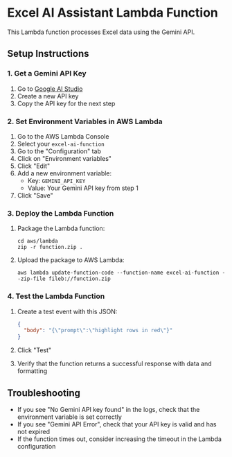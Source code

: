 # Excel AI Assistant Lambda Function

This Lambda function processes Excel data using the Gemini API.

## Setup Instructions

### 1. Get a Gemini API Key

1. Go to [Google AI Studio](https://makersuite.google.com/app/apikey)
2. Create a new API key
3. Copy the API key for the next step

### 2. Set Environment Variables in AWS Lambda

1. Go to the AWS Lambda Console
2. Select your `excel-ai-function`
3. Go to the "Configuration" tab
4. Click on "Environment variables"
5. Click "Edit"
6. Add a new environment variable:
   - Key: `GEMINI_API_KEY`
   - Value: Your Gemini API key from step 1
7. Click "Save"

### 3. Deploy the Lambda Function

1. Package the Lambda function:
   ```
   cd aws/lambda
   zip -r function.zip .
   ```

2. Upload the package to AWS Lambda:
   ```
   aws lambda update-function-code --function-name excel-ai-function --zip-file fileb://function.zip
   ```

### 4. Test the Lambda Function

1. Create a test event with this JSON:
   ```json
   {
     "body": "{\"prompt\":\"highlight rows in red\"}"
   }
   ```

2. Click "Test"
3. Verify that the function returns a successful response with data and formatting

## Troubleshooting

- If you see "No Gemini API key found" in the logs, check that the environment variable is set correctly
- If you see "Gemini API Error", check that your API key is valid and has not expired
- If the function times out, consider increasing the timeout in the Lambda configuration